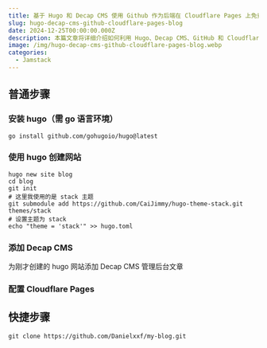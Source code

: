```yaml
---
title: 基于 Hugo 和 Decap CMS 使用 Github 作为后端在 Cloudflare Pages 上免费搭建博客网站
slug: hugo-decap-cms-github-cloudflare-pages-blog
date: 2024-12-25T00:00:00.000Z
description: 本篇文章将详细介绍如何利用 Hugo、Decap CMS、GitHub 和 Cloudflare 免费搭建一个功能齐全的博客网站。
image: /img/hugo-decap-cms-github-cloudflare-pages-blog.webp
categories:
  - Jamstack
---
```

## 普通步骤

### 安装 hugo（需 go 语言环境）

```shell
go install github.com/gohugoio/hugo@latest
```

### 使用 hugo 创建网站

```shell
hugo new site blog
cd blog
git init
# 这里我使用的是 stack 主题
git submodule add https://github.com/CaiJimmy/hugo-theme-stack.git themes/stack
# 设置主题为 stack
echo "theme = 'stack'" >> hugo.toml
```

### 添加 Decap CMS

为刚才创建的 hugo 网站添加 Decap CMS 管理后台文章

### 配置 Cloudflare Pages

## 快捷步骤

```shell
git clone https://github.com/Danielxxf/my-blog.git
```
